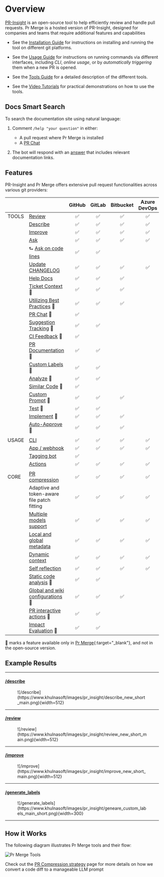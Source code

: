 # Overview

[PR-Insight](https://github.com/Khulnasoft/pr-insight) is an open-source tool to help efficiently review and handle pull requests.
Pr Merge is a hosted version of PR-Insight, designed for companies and teams that require additional features and capabilities

- See the [Installation Guide](./installation/index.md) for instructions on installing and running the tool on different git platforms.

- See the [Usage Guide](./usage-guide/index.md) for instructions on running commands via different interfaces, including _CLI_, _online usage_, or by _automatically triggering_ them when a new PR is opened.

- See the [Tools Guide](./tools/index.md) for a detailed description of the different tools.

- See the [Video Tutorials](https://www.youtube.com/playlist?list=PLRTpyDOSgbwFMA_VBeKMnPLaaZKwjGBFT) for practical demonstrations on how to use the tools.

## Docs Smart Search

To search the documentation site using natural language:

1) Comment `/help "your question"` in either:

   - A pull request where Pr Merge is installed
   - A [PR Chat](https://pr-insight-docs.khulnasoft.com/chrome-extension/features/#pr-chat)

2) The bot will respond with an [answer](https://github.com/Khulnasoft/pr-insight/pull/1241#issuecomment-2365259334) that includes relevant documentation links.


## Features

PR-Insight and Pr Merge offers extensive pull request functionalities across various git providers:

|       |                                                                                                         | GitHub             | GitLab             | Bitbucket | Azure DevOps |
|-------|---------------------------------------------------------------------------------------------------------|:--------------------:|:--------------------:|:---------:|:------------:|
| TOOLS | [Review](https://pr-insight-docs.khulnasoft.com/tools/review/)                                                 | ✅ | ✅ |     ✅     |      ✅       |
|       | [Describe](https://pr-insight-docs.khulnasoft.com/tools/describe/)                                             | ✅ | ✅ |     ✅     |      ✅       |
|       | [Improve](https://pr-insight-docs.khulnasoft.com/tools/improve/)                                               | ✅ | ✅ |     ✅     |      ✅       |
|       | [Ask](https://pr-insight-docs.khulnasoft.com/tools/ask/)                                                       | ✅ | ✅ |     ✅     |      ✅       |
|       | ⮑ [Ask on code lines](https://pr-insight-docs.khulnasoft.com/tools/ask/#ask-lines)                             | ✅ | ✅ |           |              |
|       | [Update CHANGELOG](https://pr-insight-docs.khulnasoft.com/tools/update_changelog/)                             | ✅ | ✅ |     ✅     |      ✅       |
|       | [Help Docs](https://pr-insight-docs.khulnasoft.com/tools/help_docs/?h=auto#auto-approval)                      |   ✅    |   ✅    |   ✅        |            |
|       | [Ticket Context](https://pr-insight-docs.khulnasoft.com/core-abilities/fetching_ticket_context/) 💎            | ✅ | ✅ |     ✅     |   |
|       | [Utilizing Best Practices](https://pr-insight-docs.khulnasoft.com/tools/improve/#best-practices) 💎            | ✅ | ✅ |     ✅     |   |
|       | [PR Chat](https://pr-insight-docs.khulnasoft.com/chrome-extension/features/#pr-chat) 💎                        | ✅ |  |           |   |
|       | [Suggestion Tracking](https://pr-insight-docs.khulnasoft.com/tools/improve/#suggestion-tracking) 💎            | ✅ | ✅ |           |   |
|       | [CI Feedback](https://pr-insight-docs.khulnasoft.com/tools/ci_feedback/) 💎                                    | ✅ |                    |           |              |
|       | [PR Documentation](https://pr-insight-docs.khulnasoft.com/tools/documentation/) 💎                             | ✅ | ✅ |           |              |
|       | [Custom Labels](https://pr-insight-docs.khulnasoft.com/tools/custom_labels/) 💎                                | ✅ | ✅ |           |              |
|       | [Analyze](https://pr-insight-docs.khulnasoft.com/tools/analyze/) 💎                                            | ✅ | ✅ |           |              |
|       | [Similar Code](https://pr-insight-docs.khulnasoft.com/tools/similar_code/) 💎                                  | ✅ |                    |           |              |
|       | [Custom Prompt](https://pr-insight-docs.khulnasoft.com/tools/custom_prompt/) 💎                                | ✅ | ✅ |     ✅     |              |
|       | [Test](https://pr-insight-docs.khulnasoft.com/tools/test/) 💎                                                  | ✅ | ✅ |           |              |
|       | [Implement](https://pr-insight-docs.khulnasoft.com/tools/implement/) 💎                                        | ✅ | ✅ |     ✅     |              |
|       | [Auto-Approve](https://pr-insight-docs.khulnasoft.com/tools/improve/?h=auto#auto-approval) 💎                  |   ✅    |   ✅    |   ✅        |            |
|       |                                                                                                         |                    |                    |           |              |
| USAGE | [CLI](https://pr-insight-docs.khulnasoft.com/usage-guide/automations_and_usage/#local-repo-cli)                | ✅ | ✅ |     ✅     |      ✅       |
|       | [App / webhook](https://pr-insight-docs.khulnasoft.com/usage-guide/automations_and_usage/#github-app)          | ✅ | ✅ |     ✅     |      ✅       |
|       | [Tagging bot](https://github.com/Khulnasoft/pr-insight#try-it-now)                                         | ✅ |                    |           |              |
|       | [Actions](https://pr-insight-docs.khulnasoft.com/installation/github/#run-as-a-github-action)                  | ✅ |✅|     ✅     |✅|
|       |                                                                                                         |                    |                    |           |              |
| CORE  | [PR compression](https://pr-insight-docs.khulnasoft.com/core-abilities/compression_strategy/)                  | ✅ | ✅ |     ✅     |      ✅       |
|       | Adaptive and token-aware file patch fitting                                                             | ✅ | ✅ |     ✅     |      ✅       |
|       | [Multiple models support](https://pr-insight-docs.khulnasoft.com/usage-guide/changing_a_model/)                | ✅ | ✅ |     ✅     |      ✅       |
|       | [Local and global metadata](https://pr-insight-docs.khulnasoft.com/core-abilities/metadata/)                   | ✅ | ✅ |     ✅     | ✅             |
|       | [Dynamic context](https://pr-insight-docs.khulnasoft.com/core-abilities/dynamic_context/)                      | ✅ | ✅ |     ✅     | ✅             |
|       | [Self reflection](https://pr-insight-docs.khulnasoft.com/core-abilities/self_reflection/)                      | ✅ | ✅ |     ✅     | ✅             |
|       | [Static code analysis](https://pr-insight-docs.khulnasoft.com/core-abilities/static_code_analysis/) 💎         | ✅ | ✅ |           |              |
|       | [Global and wiki configurations](https://pr-insight-docs.khulnasoft.com/usage-guide/configuration_options/) 💎 | ✅ | ✅ |     ✅     |              |
|       | [PR interactive actions](https://www.khulnasoft.com/images/pr_insight/pr-actions.mp4) 💎                         | ✅ |        ✅           |           |              |
|       | [Impact Evaluation](https://pr-insight-docs.khulnasoft.com/core-abilities/impact_evaluation/) 💎               | ✅ | ✅ |           |   |

💎 marks a feature available only in [Pr Merge](https://www.khulnasoft/pricing/){:target="_blank"}, and not in the open-source version.


## Example Results
<hr>

#### [/describe](https://github.com/Khulnasoft/pr-insight/pull/530)
<figure markdown="1">
![/describe](https://www.khulnasoft/images/pr_insight/describe_new_short_main.png){width=512}
</figure>
<hr>

#### [/review](https://github.com/Khulnasoft/pr-insight/pull/732#issuecomment-1975099151)
<figure markdown="1">
![/review](https://www.khulnasoft/images/pr_insight/review_new_short_main.png){width=512}
</figure>
<hr>

#### [/improve](https://github.com/Khulnasoft/pr-insight/pull/732#issuecomment-1975099159)
<figure markdown="1">
![/improve](https://www.khulnasoft/images/pr_insight/improve_new_short_main.png){width=512}
</figure>
<hr>

#### [/generate_labels](https://github.com/Khulnasoft/pr-insight/pull/530)
<figure markdown="1">
![/generate_labels](https://www.khulnasoft/images/pr_insight/geneare_custom_labels_main_short.png){width=300}
</figure>
<hr>

## How it Works

The following diagram illustrates Pr Merge tools and their flow:

![Pr Merge Tools](https://khulnasoft/images/pr_insight/diagram-v0.9.png)

Check out the [PR Compression strategy](core-abilities/index.md) page for more details on how we convert a code diff to a manageable LLM prompt
